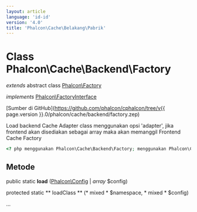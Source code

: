 ```yaml
---
layout: article
language: 'id-id'
version: '4.0'
title: 'Phalcon\Cache\Belakang\Pabrik'
---
```

# Class **Phalcon\Cache\Backend\Factory**

*extends* abstract class [Phalcon\Factory](Phalcon_Factory)

*implements* [Phalcon\FactoryInterface](Phalcon_FactoryInterface)

[Sumber di GitHub](https://github.com/phalcon/cphalcon/tree/v{{ page.version }}.0/phalcon/cache/backend/factory.zep)

Load backend Cache Adapter class menggunakan opsi 'adapter', jika frontend akan disediakan sebagai array maka akan memanggil Frontend Cache Factory

```php
<? php menggunakan Phalcon\Cache\Backend\Factory; menggunakan Phalcon\Cache\Frontend\Data;$options = ["awalan" = > "app-data", "frontend" = > Data() baru, "adaptor" = > "apc",];$backendCache = Factory::load($options);

```

## Metode

public static **load** ([Phalcon\Config](Phalcon_Config) | *array* $config)

protected static ** loadClass ** (* mixed * $namespace, * mixed * $config)

...